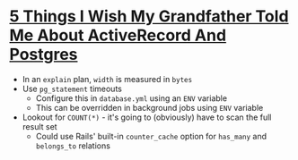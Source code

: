 # [5 Things I Wish My Grandfather Told Me About ActiveRecord And Postgres](https://medium.com/carwow-product-engineering/5-things-i-wish-my-grandfather-told-me-about-activerecord-and-postgres-93416faa09e7)

* In an `explain` plan, `width` is measured in `bytes`
* Use `pg_statement` timeouts
  * Configure this in `database.yml` using an `ENV` variable
  * This can be overridden in background jobs using `ENV` variable
* Lookout for `COUNT(*)` - it's going to (obviously) have to scan the full result set
  * Could use Rails' built-in `counter_cache` option for `has_many` and `belongs_to` relations
